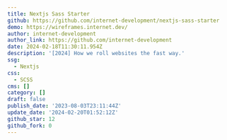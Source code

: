 ```yaml
---
title: Nextjs Sass Starter
github: https://github.com/internet-development/nextjs-sass-starter
demo: https://wireframes.internet.dev/
author: internet-development
author_link: https://github.com/internet-development
date: 2024-02-18T11:30:11.954Z
description: '[2024] How we roll websites the fast way.'
ssg:
  - Nextjs
css:
  - SCSS
cms: []
category: []
draft: false
publish_date: '2023-08-03T23:11:44Z'
update_date: '2024-02-20T01:52:12Z'
github_star: 12
github_fork: 0
---
```

